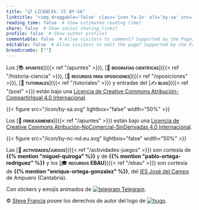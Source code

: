 ```yaml
---
title: "📋 LICENCIA: CC BY-SA"
linktitle: "<img draggable='false' class='icon fa-2x' alt='by-sa' src='/icon/by-sa.svg'>"
reading_time: false  # Show estimated reading time?
share: false  # Show social sharing links?
profile: false  # Show author profile?
commentable: false  # Allow visitors to comment? Supported by the Page, Post, and Docs content types.
editable: false  # Allow visitors to edit the page? Supported by the Page, Post, and Docs content types.
breadcrumbs: [""]
---
```


Los [📚 <span style="font-variant:small-caps;">**apuntes**</span>]({{< ref "/apuntes" >}}), [📖 <span style="font-variant:small-caps;">**biografías científicas**</span>]({{< ref "/historia-ciencia" >}}), [📝 <span style="font-variant:small-caps;">**recursos para oposiciones**</span>]({{< ref "/oposiciones" >}}), [🤝 <span style="font-variant:small-caps;">**tutoriales**</span>]({{< ref "/tutoriales" >}}) y entradas del [✍️ <span style="font-variant:small-caps;">**blog**</span>]({{< ref "/post" >}}) están bajo una [Licencia de Creative Commons Atribución-CompartirIgual 4.0 Internacional](https://creativecommons.org/licenses/by-sa/4.0/deed.es).

{{< figure src="/icon/by-sa.svg" lightbox="false" width="50%" >}}

Los [📝 <span style="font-variant:small-caps;">**frikiexámenes**</span>]({{< ref "/apuntes" >}}) están bajo una [Licencia de Creative Commons Atribución-NoComercial-SinDerivadas 4.0 Internacional](https://creativecommons.org/licenses/by-nc-nd/4.0/deed.es).

{{< figure src="/icon/by-nc-nd.eu.svg" lightbox="false" width="50%" >}}

Las [🧩 <span style="font-variant:small-caps;">**actividades/juegos**</span>]({{< ref "/actividades-juegos" >}}) son cortesía de **{{% mention "miguel-quiroga" %}}** y de **{{% mention "pablo-ortega-rodriguez" %}}** y los [🎓 <span style="font-variant:small-caps;">**recursos EBAU**</span>]({{< ref "/ebau" >}}) son cortesía de **{{% mention "enrique-ortega-gonzalez" %}}**, del [IES José del Campo](http://www.josedelcampo.com) de Ampuero (Cantabria).

Con stickers y emojis animados de <a href="https://telegram.org/blog/animated-stickers" target="_blank" rel="noopener" title="Telegram"><img draggable="false" class="icon" alt="telegram" src="/icon/telegram.svg"> Telegram</a>.

&copy; [Steve Francia](https://spf13.com) posee los derechos de autor del logo de <a href="https://gohugo.io" target="_blank" rel="noopener"><img draggable="false" class="icon" alt="hugo" src="/icon/hugo.svg"></a>.